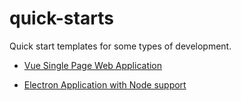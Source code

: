 # quick-starts

Quick start templates for some types of development.

* [Vue Single Page Web Application](https://github.com/Ex10si0n/quick-starts/tree/main/vue-spa-quickstart)

* [Electron Application with Node support](https://github.com/Ex10si0n/quick-starts/tree/main/electron-vite-vue-quickstart)
